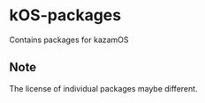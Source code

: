 # kOS-packages

Contains packages for kazamOS

## Note

The license of individual packages maybe different.

